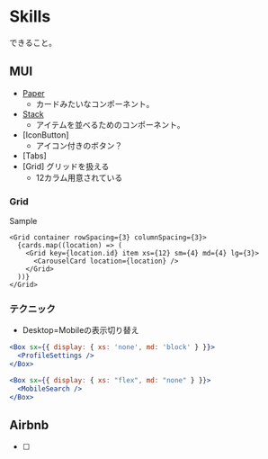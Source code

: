 # Skills

できること。

## MUI

- [Paper](https://mui.com/material-ui/api/paper/)
  - カードみたいなコンポーネント。
- [Stack](https://mui.com/material-ui/react-stack/#main-content)
  - アイテムを並べるためのコンポーネント。
- [IconButton]
  - アイコン付きのボタン？
- [Tabs]
- [Grid] グリッドを扱える
  - 12カラム用意されている

### Grid

Sample

```JSX
<Grid container rowSpacing={3} columnSpacing={3}>
  {cards.map((location) => (
    <Grid key={location.id} item xs={12} sm={4} md={4} lg={3}>
      <CarouselCard location={location} />
    </Grid>
  ))}
</Grid>
```


### テクニック

- Desktop=Mobileの表示切り替え

```jsx
<Box sx={{ display: { xs: 'none', md: 'block' } }}>
  <ProfileSettings />
</Box>

<Box sx={{ display: { xs: "flex", md: "none" } }}>
  <MobileSearch />
</Box>
```

## Airbnb

- [ ] 